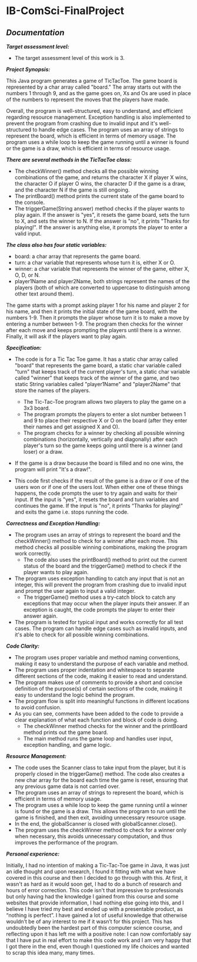 # IB-ComSci-FinalProject
## ***Documentation***

***Target assessment level:*** 

- The target assessment level of this work is 3.

***Project Synopsis:***

This Java program generates a game of TicTacToe. The game board is represented by a char array called "board." The array starts out with the numbers 1 through 9, and as the game goes on, Xs and Os are used in place of the numbers to represent the moves that the players have made.

Overall, the program is well-structured, easy to understand, and efficient regarding resource management. Exception handling is also implemented to prevent the program from crashing due to invalid input and it's well-structured to handle edge cases. The program uses an array of strings to represent the board, which is efficient in terms of memory usage. The program uses a while loop to keep the game running until a winner is found or the game is a draw, which is efficient in terms of resource usage.

***There are several methods in the TicTacToe class:***
- The checkWinner() method checks all the possible winning combinations of the game, and returns the character X if player X wins, the character O if player O wins, the character D if the game is a draw, and the character N if the game is still ongoing.
- The printBoard() method prints the current state of the game board to the console.
- The triggerGame(String answer) method checks if the player wants to play again. If the answer is "yes", it resets the game board, sets the turn to X, and sets the winner to N. If the answer is "no", it prints "Thanks for playing!". If the answer is anything else, it prompts the player to enter a valid input.

***The class also has four static variables:***
- board: a char array that represents the game board.
- turn: a char variable that represents whose turn it is, either X or O.
- winner: a char variable that represents the winner of the game, either X, O, D, or N.
- player1Name and player2Name, both strings represent the names of the players (both of which are converted to uppercase to distinguish among other text around them).

The game starts with a prompt asking player 1 for his name and player 2 for his name, and then it prints the initial state of the game board, with the numbers 1-9. Then it prompts the player whose turn it is to make a move by entering a number between 1-9. The program then checks for the winner after each move and keeps prompting the players until there is a winner. Finally, it will ask if the players want to play again.

***Specification:***

- The code is for a Tic Tac Toe game. It has a static char array called "board" that represents the game board, a static char variable called "turn" that keeps track of the current player's turn, a static char variable called "winner" that keeps track of the winner of the game, and two static String variables called "player1Name" and "player2Name" that store the names of the players.
  
  - The Tic-Tac-Toe program allows two players to play the game on a 3x3 board.
  - The program prompts the players to enter a slot number between 1 and 9 to place their respective X or O on the board (after they enter their names and get assigned X and O).
  - The program checks for a winner by checking all possible winning combinations (horizontally, vertically and diagonally) after each player's turn so the game keeps going until there is a winner (and loser) or a draw.
- If the game is a draw because the board is filled and no one wins, the program will print "It's a draw!". 
- This code first checks if the result of the game is a draw or if one of the users won or if one of the users lost. When either one of these things happens, the code prompts the user to try again and waits for their input. If the input is "yes", it resets the board and turn variables and continues the game. If the input is "no", it prints “Thanks for playing!" and exits the game i.e. stops running the code.

***Correctness and Exception Handling:***

- The program uses an array of strings to represent the board and the checkWinner() method to check for a winner after each move. This method checks all possible winning combinations, making the program work correctly.
  - The code also uses the printBoard() method to print out the current status of the board and the triggerGame() method to check if the player wants to play again.
- The program uses exception handling to catch any input that is not an integer, this will prevent the program from crashing due to invalid input and prompt the user again to input a valid integer.
  - The triggerGame() method uses a try-catch block to catch any exceptions that may occur when the player inputs their answer. If an exception is caught, the code prompts the player to enter their answer again.
- The program is tested for typical input and works correctly for all test cases. The program can handle edge cases such as invalid inputs, and it's able to check for all possible winning combinations.

***Code Clarity:***

- The program uses proper variable and method naming conventions, making it easy to understand the purpose of each variable and method.
- The program uses proper indentation and whitespace to separate different sections of the code, making it easier to read and understand.
- The program makes use of comments to provide a short and concise definition of the purpose(s) of certain sections of the code, making it easy to understand the logic behind the program.
- The program flow is split into meaningful functions in different locations to avoid confusion. 
- As you can see, comments have been added to the code to provide a clear explanation of what each function and block of code is doing. 
  - The checkWinner method checks for the winner and the printBoard method prints out the game board. 
  - The main method runs the game loop and handles user input, exception handling, and game logic.

***Resource Management:***

- The code uses the Scanner class to take input from the player, but it is properly closed in the triggerGame() method. The code also creates a new char array for the board each time the game is reset, ensuring that any previous game data is not carried over.
- The program uses an array of strings to represent the board, which is efficient in terms of memory usage.
- The program uses a while loop to keep the game running until a winner is found or the game is a draw. This allows the program to run until the game is finished, and then exit, avoiding unnecessary resource usage.
- In the end, the globalScanner is closed with globalScanner.close().
- The program uses the checkWinner method to check for a winner only when necessary, this avoids unnecessary computation, and thus improves the performance of the program.

***Personal experience:***

Initially, I had no intention of making a Tic-Tac-Toe game in Java, it was just an idle thought and upon research, I found it fitting with what we have covered in this course and then I decided to go through with this. At first, it wasn't as hard as it would soon get, I had to do a bunch of research and hours of error correction. This code isn't that impressive to professionals but only having had the knowledge I gained from this course and some websites that provide information, I had nothing else going into this, and I believe I have tried my best and ended up with a presentable product, as “nothing is perfect”. I have gained a lot of useful knowledge that otherwise wouldn’t be of any interest to me if it wasn’t for this project. This has undoubtedly been the hardest part of this computer science course, and reflecting upon it has left me with a positive note: I can now comfortably say that I have put in real effort to make this code work and I am very happy that I got there in the end, even though I questioned my life choices and wanted to scrap this idea many, many times.
